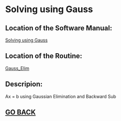 # Solving using Gauss

## Location of the Software Manual:
  
  [Solving using Gauss](https://github.com/Alekoll/Math4610/blob/master/SolutionManual/GaussBackward.md)
  
## Location of the Routine:
  
  [Gauss_Elim](https://github.com/Alekoll/Math4610/blob/master/routines/Gauss_Elim.py)
  
## Descripion: 

  Ax = b using Gaussian Elimination and Backward Sub
  
  
## [GO BACK](https://github.com/Alekoll/Math4610/tree/master/Homework/Task_Set_4)
